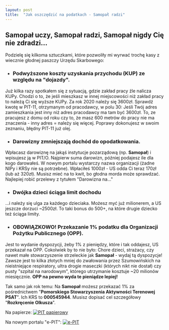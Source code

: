 ```yaml
---
layout: post
title:  "Jak oszczędzić na podatkach - Samopał radzi"
---
```


## Samopał uczy, Samopał radzi, Samopał nigdy Cię nie zdradzi...

Podzielę się kilkoma sztuczkami, które pozwoliły mi wyrwać trochę kasy z wiecznie głodnej paszczy Urzędu Skarbowego:

- ### Podwyższone koszty uzyskania przychodu (KUP) ze względu na "dojazdy".
Już kilka razy spotkałem się z sytuacją, gdzie zakład pracy źle nalicza KUPy. Chodzi o to, że jeśli mieszkasz w innej miejscowości niż zakład pracy to należą Ci się wyższe KUPy. Za rok 2020 należy się 3600zł. Sprawdź kwotę w PIT-11, otrzymanym od pracodawcy, w polu 30: Jeśli Twój adres zamieszkania jest inny niż adres pracodawcy ma tam być 3600zł. To, ze pracujesz z domu od roku czy to, że masz 600 metrów do pracy nie ma znaczenia - inny adres = należy się więcej. Poprawy dokonujesz w swoim zeznaniu, błędny PIT-11 już olej.

- ### Darowizny zmniejszają dochód do opodatkowania.
Wpłacasz darowiznę na jakąś instytucje pozarządową (np. **Samopał**) i wpisujesz ją w PIT/O. Najpierw suma darowizn, później podajesz ile dla kogo darowałeś. W nowym portalu wystarczy nazwa organizacji (żadne NIPy i KRSy nie są potrzebne). Wpłaciłeś 1000zł - US odda Ci teraz 170zł (lub aż 320zł). Musisz mieć na to kwit, bo głodna morda może sprawdzać. Najlepiej robić przelewy z tytułem "Darowizna na..."

- ### Dwójka dzieci ściąga limit dochodu
...i należy się ulga za każdego dzieciaka. Możesz myć już milionerem, a US jeszcze dorzuci ~2500zł. To taki bonus do 500+, na które drugie dziecko też ściąga limity.

- ### OBOWIĄZKOWO! Przekazanie 1% podatku dla Organizacji Pożytku Publicznego (OPP).
Jest to wydanie dyspozycji, żeby 1% z pieniędzy, które i tak oddajesz, US przekazał na OPP. Cokolwiek by to nie było: Chore dzieci, strażacy, czy nawet małe stowarzyszenie strzeleckie jak **Samopał** - wydaj tą dyspozycje! Zawsze jest to kilka złotych mniej do zwałowania przez Szumowińskich na nieistniejące respiratory, ultra drogie maseczki (których nikt nie dostał) czy pusty "szpital na narodowym", którego utrzymanie kosztuje ~20 milionów miesięcznie. **OPP na pewno wyda te pieniądze lepiej!**

Tak samo jak rok temu: Na **Samopał** możesz przekazać 1% za pośrednictwem "**Pomorskiego Stowarzyszenia Aktywności Terenowej PSAT**". Ich KRS to **000545944**. Musisz dopisać cel szczegółowy "**Rozkręcenie Olkusza**".

Na papierze:
<a href="https://samopal.pl/assets/images/1proc.jpg"><img src="https://samopal.pl/assets/images/1proc.jpg" alt="PIT papierowy"></a>

Na nowym portalu "e-PIT":
<a href="https://samopal.pl/assets/images/1proc-epit.png"><img src="https://samopal.pl/assets/images/1proc-epit-m.png" alt="e-PIT"></a>

